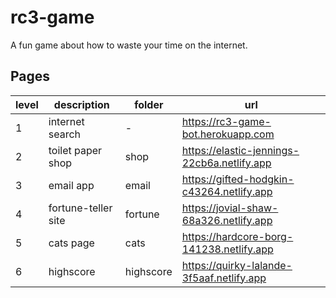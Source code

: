 # rc3-game

A fun game about how to waste your time on the internet.

## Pages

| level | description         | folder    | url                                         |
| ----- | ------------------- | --------- | ------------------------------------------- |
| 1     | internet search     | -         | https://rc3-game-bot.herokuapp.com          |
| 2     | toilet paper shop   | shop      | https://elastic-jennings-22cb6a.netlify.app |
| 3     | email app           | email     | https://gifted-hodgkin-c43264.netlify.app   |
| 4     | fortune-teller site | fortune   | https://jovial-shaw-68a326.netlify.app      |
| 5     | cats page           | cats      | https://hardcore-borg-141238.netlify.app    |
| 6     | highscore           | highscore | https://quirky-lalande-3f5aaf.netlify.app   |
